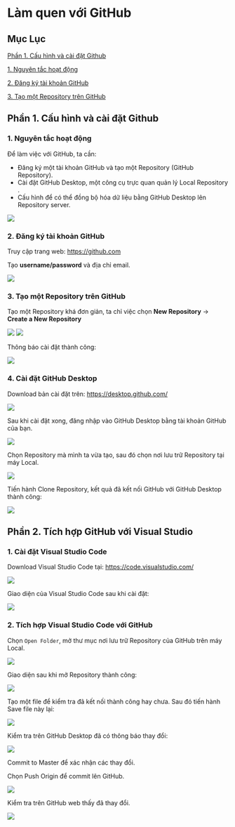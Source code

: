 # Làm quen với GitHub

## Mục Lục

[Phần 1. Cấu hình và cài đặt Github](https://github.com/quanganh1996111/Linux-Tutorial/blob/master/GitHub%20Tutorial.md#ph%E1%BA%A7n-1-c%E1%BA%A5u-h%C3%ACnh-v%C3%A0-c%C3%A0i-%C4%91%E1%BA%B7t-github)

[1. Nguyên tắc hoạt động](https://github.com/quanganh1996111/Linux-Tutorial/blob/master/GitHub%20Tutorial.md#1-nguy%C3%AAn-t%E1%BA%AFc-ho%E1%BA%A1t-%C4%91%E1%BB%99ng)

[2. Đăng ký tài khoản GitHub](https://github.com/quanganh1996111/Linux-Tutorial/blob/master/GitHub%20Tutorial.md#2-%C4%91%C4%83ng-k%C3%BD-t%C3%A0i-kho%E1%BA%A3n-github)

[3. Tạo một Repository trên GitHub](https://github.com/quanganh1996111/Linux-Tutorial/blob/master/GitHub%20Tutorial.md#3-t%E1%BA%A1o-m%E1%BB%99t-repository-tr%C3%AAn-github)




## Phần 1. Cấu hình và cài đặt Github

### 1. Nguyên tắc hoạt động

 Để làm việc với GitHub, ta cần:
    
- Đăng ký một tài khoản GitHub và tạo một Repository (GitHub Repository).
- Cài đặt GitHub Desktop, một công cụ trực quan quản lý Local Repository .
- Cấu hình để có thể đồng bộ hóa dữ liệu bằng GitHub Desktop lên Repository server.

<img src="https://i.imgur.com/Am1wAOY.png">

### 2. Đăng ký tài khoản GitHub

Truy cập trang web: https://github.com 

Tạo **username/password** và địa chỉ email.

<img src="https://i.imgur.com/PIJ4n2G.png">

### 3. Tạo một Repository trên GitHub

Tạo một Repository khá đơn giản, ta chỉ việc chọn **New Repository** -> **Create a New Repository**

<img src="https://i.imgur.com/Au778Sm.png">

<img src="https://i.imgur.com/19FzsZk.png">

Thông báo cài đặt thành công:

<img src="https://i.imgur.com/pX8cJc0.png">

### 4. Cài đặt GitHub Desktop

Download bản cài đặt trên: https://desktop.github.com/

<img src="https://i.imgur.com/e7Hibgz.png">

Sau khi cài đặt xong, đăng nhập vào GitHub Desktop bằng tài khoản GitHub của bạn.

<img src="https://i.imgur.com/5Krek2V.png">

Chọn Repository mà mình ta vừa tạo, sau đó chọn nơi lưu trữ Repository tại máy Local.

<img src="https://i.imgur.com/qg190jt.png">

Tiến hành Clone Repository, kết quả đã kết nối GitHub với GitHub Desktop thành công:

<img src="https://i.imgur.com/Tcph81H.png">

## Phần 2. Tích hợp GitHub với Visual Studio

### 1. Cài đặt Visual Studio Code

Download Visual Studio Code tại: https://code.visualstudio.com/

<img src="https://i.imgur.com/xpddw6L.png">

Giao diện của Visual Studio Code sau khi cài đặt:

<img src="https://i.imgur.com/W3u6AeP.png">

### 2. Tích hợp Visual Studio Code với GitHub

Chọn `Open Folder`, mở thư mục nơi lưu trữ Repository của GitHub trên máy Local.

<img src="https://i.imgur.com/8rJ5j1a.png">

Giao diện sau khi mở Repository thành công:

<img src="https://i.imgur.com/iZhi8Vj.png">

Tạo một file để kiểm tra đã kết nối thành công hay chưa. Sau đó tiến hành Save file này lại:

<img src="https://i.imgur.com/9uJDRnT.png">

Kiểm tra trên GitHub Desktop đã có thông báo thay đổi:

<img src="https://i.imgur.com/BiHPOIX.png">

Commit to Master để xác nhận các thay đổi.

Chọn Push Origin để commit lên GitHub.

<img src="https://i.imgur.com/zvy3umh.png">

Kiểm tra trên GitHub web thấy đã thay đổi.
    
<img src="https://i.imgur.com/znkfrSv.png">
